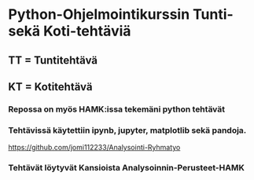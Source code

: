 # Python-Ohjelmointikurssin Tunti- sekä Koti-tehtäviä

## TT = Tuntitehtävä
## KT = Kotitehtävä


### Repossa on myös HAMK:issa tekemäni python tehtävät
### Tehtävissä käytettiin ipynb, jupyter, matplotlib sekä pandoja.
https://github.com/jomi112233/Analysointi-Ryhmatyo
### Tehtävät löytyvät Kansioista Analysoinnin-Perusteet-HAMK
